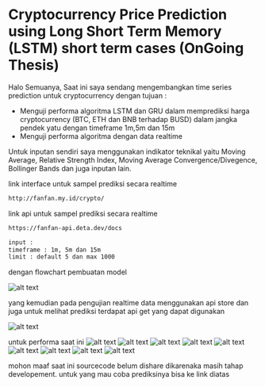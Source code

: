 # Cryptocurrency Price Prediction using Long Short Term Memory (LSTM) short term cases (OnGoing Thesis)

Halo Semuanya, Saat ini saya sendang mengembangkan time series prediction untuk cryptocurrency dengan tujuan : 
- Menguji performa algoritma LSTM dan GRU dalam memprediksi harga cryptocurrency (BTC, ETH dan BNB terhadap BUSD) dalam jangka pendek yatu dengan timeframe 1m,5m dan 15m
- Menguji performa algoritma dengan data realtime

Untuk inputan sendiri saya menggunakan indikator teknikal yaitu Moving Average, Relative Strength Index, Moving Average Convergence/Divegence, Bollinger Bands dan juga inputan lain. 

link interface untuk sampel prediksi secara realtime
```sh
http://fanfan.my.id/crypto/
```
link api untuk sampel prediksi secara realtime
```sh
https://fanfan-api.deta.dev/docs

input :
timeframe : 1m, 5m dan 15m
limit : default 5 dan max 1000
```

dengan flowchart pembuatan model

![alt text](https://i.im.ge/2022/06/30/uSaMqm.png)

yang kemudian pada pengujian realtime data menggunakan api store dan juga untuk melihat prediksi terdapat api get yang dapat digunakan

![alt text](https://i.im.ge/2022/06/30/uSaXF0.png)

untuk performa saat ini 
![alt text](https://i.im.ge/2022/06/30/uSaEB1.jpg)
![alt text](https://i.im.ge/2022/06/30/uSaYym.jpg)
![alt text](https://i.im.ge/2022/06/30/uSa3sf.jpg)
![alt text](https://i.im.ge/2022/06/30/uSafBx.jpg)
![alt text](https://i.im.ge/2022/06/30/uSaJ1S.jpg)
![alt text](https://i.im.ge/2022/06/30/uSanmz.jpg)
![alt text](https://i.im.ge/2022/06/30/uSabHr.jpg)
![alt text](https://i.im.ge/2022/06/30/uSaCYP.jpg)
![alt text](https://i.im.ge/2022/06/30/uSaVYG.jpg)

mohon maaf saat ini sourcecode belum dishare dikarenaka masih tahap developement. untuk yang mau coba prediksinya bisa ke link diatas


